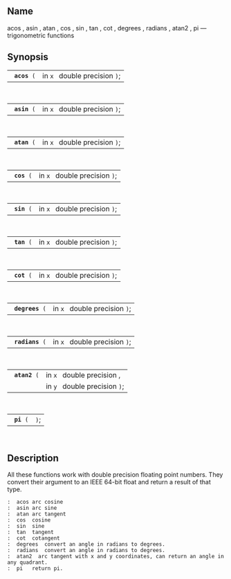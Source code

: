 <div id="fn_acos" class="refentry">

<div class="titlepage">

</div>

<div class="refnamediv">

## Name

acos , asin , atan , cos , sin , tan , cot , degrees , radians , atan2 ,
pi — trigonometric functions

</div>

<div class="refsynopsisdiv">

## Synopsis

<div id="fsyn_acos" class="funcsynopsis">

|                   |                               |
|-------------------|-------------------------------|
| ` `**`acos`**` (` | in `x ` double precision `)`; |

<div class="funcprototype-spacer">

 

</div>

</div>

<div id="fsyn_asin" class="funcsynopsis">

|                   |                               |
|-------------------|-------------------------------|
| ` `**`asin`**` (` | in `x ` double precision `)`; |

<div class="funcprototype-spacer">

 

</div>

</div>

<div id="fsyn_atan" class="funcsynopsis">

|                   |                               |
|-------------------|-------------------------------|
| ` `**`atan`**` (` | in `x ` double precision `)`; |

<div class="funcprototype-spacer">

 

</div>

</div>

<div id="fsyn_cos" class="funcsynopsis">

|                  |                               |
|------------------|-------------------------------|
| ` `**`cos`**` (` | in `x ` double precision `)`; |

<div class="funcprototype-spacer">

 

</div>

</div>

<div id="fsyn_sin" class="funcsynopsis">

|                  |                               |
|------------------|-------------------------------|
| ` `**`sin`**` (` | in `x ` double precision `)`; |

<div class="funcprototype-spacer">

 

</div>

</div>

<div id="fsyn_tan" class="funcsynopsis">

|                  |                               |
|------------------|-------------------------------|
| ` `**`tan`**` (` | in `x ` double precision `)`; |

<div class="funcprototype-spacer">

 

</div>

</div>

<div id="fsyn_cot" class="funcsynopsis">

|                  |                               |
|------------------|-------------------------------|
| ` `**`cot`**` (` | in `x ` double precision `)`; |

<div class="funcprototype-spacer">

 

</div>

</div>

<div id="fsyn_degrees" class="funcsynopsis">

|                      |                               |
|----------------------|-------------------------------|
| ` `**`degrees`**` (` | in `x ` double precision `)`; |

<div class="funcprototype-spacer">

 

</div>

</div>

<div id="fsyn_radians" class="funcsynopsis">

|                      |                               |
|----------------------|-------------------------------|
| ` `**`radians`**` (` | in `x ` double precision `)`; |

<div class="funcprototype-spacer">

 

</div>

</div>

<div id="fsyn_atan2" class="funcsynopsis">

|                    |                               |
|--------------------|-------------------------------|
| ` `**`atan2`**` (` | in `x ` double precision ,    |
|                    | in `y ` double precision `)`; |

<div class="funcprototype-spacer">

 

</div>

</div>

<div id="fsyn_pi" class="funcsynopsis">

|                 |      |
|-----------------|------|
| ` `**`pi`**` (` | `)`; |

<div class="funcprototype-spacer">

 

</div>

</div>

</div>

<div id="desc_43" class="refsect1">

## Description

All these functions work with double precision floating point numbers.
They convert their argument to an IEEE 64-bit float and return a result
of that type.

``` programlisting
:  acos arc cosine
:  asin arc sine
:  atan arc tangent
:  cos  cosine
:  sin  sine
:  tan  tangent
:  cot  cotangent
:  degrees  convert an angle in radians to degrees.
:  radians  convert an angle in radians to degrees.
:  atan2  arc tangent with x and y coordinates, can return an angle in any quadrant.
:  pi   return pi.
```

</div>

</div>
